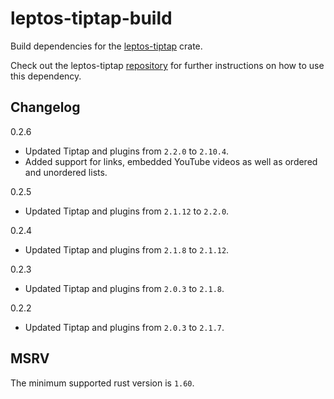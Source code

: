 # leptos-tiptap-build

Build dependencies for the [leptos-tiptap](https://crates.io/crates/leptos-tiptap) crate.

Check out the leptos-tiptap [repository](https://github.com/lpotthast/leptos-tiptap) for further instructions on how to
use this dependency.

## Changelog

0.2.6

- Updated Tiptap and plugins from `2.2.0` to `2.10.4`.
- Added support for links, embedded YouTube videos as well as ordered and unordered lists.

0.2.5

- Updated Tiptap and plugins from `2.1.12` to `2.2.0`.

0.2.4

- Updated Tiptap and plugins from `2.1.8` to `2.1.12`.

0.2.3

- Updated Tiptap and plugins from `2.0.3` to `2.1.8`.

0.2.2

- Updated Tiptap and plugins from `2.0.3` to `2.1.7`.

## MSRV

The minimum supported rust version is `1.60`.
